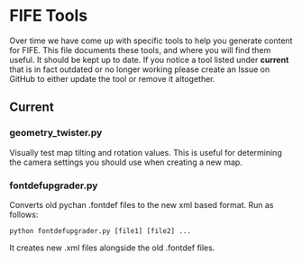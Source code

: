 FIFE Tools
==========

Over time we have come up with specific tools to help you generate content for
FIFE.  This file documents these tools, and where you will find them useful.
It should be kept up to date.  If you notice a tool listed under **current**
that is in fact outdated or no longer working please create an Issue on GitHub
to either update the tool or remove it altogether.

Current
-------

### geometry_twister.py

Visually test map tilting and rotation values.  This is useful for determining
the camera settings you should use when creating a new map.

### fontdefupgrader.py

Converts old pychan .fontdef files to the new xml based format. Run as follows:

    python fontdefupgrader.py [file1] [file2] ...

It creates new .xml files alongside the old .fontdef files.
